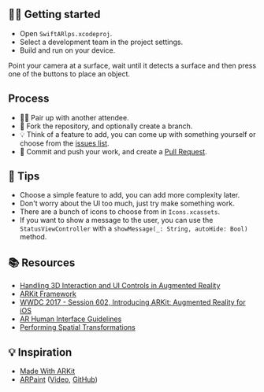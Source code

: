 ## 🏃‍♀️ Getting started

* Open `SwiftARlps.xcodeproj`.
* Select a development team in the project settings.
* Build and run on your device.

Point your camera at a surface, wait until it detects a surface and then press one of the buttons to place an object.

## Process

* 👩‍👦 Pair up with another attendee.
* 🍴 Fork the repository, and optionally create a branch.
* 💡 Think of a feature to add, you can come up with something yourself or choose from the [issues list](https://github.com/TheSwiftAlps/SwiftARlps/issues).
* 🎯 Commit and push your work, and create a [Pull Request](https://github.com/TheSwiftAlps/SwiftARlps/pulls).

## 🦉 Tips

* Choose a simple feature to add, you can add more complexity later.
* Don't worry about the UI too much, just try make something work.
* There are a bunch of icons to choose from in `Icons.xcassets`.
* If you want to show a message to the user, you can use the `StatusViewController` with a `showMessage(_: String, autoHide: Bool)` method.

## 📚 Resources

* [Handling 3D Interaction and UI Controls in Augmented Reality](https://developer.apple.com/documentation/arkit/handling_3d_interaction_and_ui_controls_in_augmented_reality)
* [ARKit Framework](https://developer.apple.com/documentation/arkit)
* [WWDC 2017 - Session 602, Introducing ARKit: Augmented Reality for iOS ](https://developer.apple.com/videos/play/wwdc2017/602/)
* [AR Human Interface Guidelines](https://developer.apple.com/ios/human-interface-guidelines/technologies/augmented-reality/)
* [Performing Spatial Transformations](https://www.toptal.com/javascript/3d-graphics-a-webgl-tutorial#performing-spatial-transformations)

## 💡 Inspiration

* [Made With ARKit](http://www.madewitharkit.com)
* [ARPaint](https://www.toptal.com/swift/ios-arkit-tutorial-drawing-in-air-with-fingers) ([Video](https://www.youtube.com/watch?v=gb9E0n8m5pE), [GitHub](https://github.com/oabdelkarim/ARPaint))
